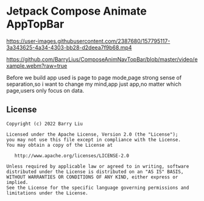 # Jetpack Compose Animate AppTopBar

https://user-images.githubusercontent.com/2387680/157795117-3a343625-4a34-4303-bb28-d2deea7f9b68.mp4

https://github.com/BarryLius/ComposeAnimNavTopBar/blob/master/video/example.webm?raw=true

[comment]: <> (<video id="video" controls="controls" muted="muted" style="height:380px;">)

[comment]: <> (<source id="webm" src="https://github.com/BarryLius/ComposeAnimNavTopBar/blob/master/video/example.webm?raw=true" type="video/webm">)

[comment]: <> (</videos>)

Before we build app used is page to page mode,page strong sense of separation,so i want to change my mind,app just app,no matter which page,users only focus on data.



## License
    Copyright (c) 2022 Barry Liu

    Licensed under the Apache License, Version 2.0 (the "License");
    you may not use this file except in compliance with the License.
    You may obtain a copy of the License at

       http://www.apache.org/licenses/LICENSE-2.0

    Unless required by applicable law or agreed to in writing, software
    distributed under the License is distributed on an "AS IS" BASIS,
    WITHOUT WARRANTIES OR CONDITIONS OF ANY KIND, either express or implied.
    See the License for the specific language governing permissions and
    limitations under the License.


